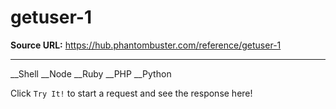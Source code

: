# getuser-1

**Source URL:** https://hub.phantombuster.com/reference/getuser-1

---

__Shell __Node __Ruby __PHP __Python

Click `Try It!` to start a request and see the response here!